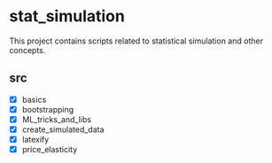 # stat_simulation  

This project contains scripts related to statistical simulation and other concepts.  

## src  
* [x] basics  
* [x] bootstrapping  
* [x] ML_tricks_and_libs
* [x] create_simulated_data
* [x] latexify
* [x] price_elasticity  
